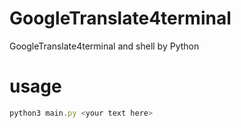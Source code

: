 # GoogleTranslate4terminal
GoogleTranslate4terminal and shell by Python

# usage

```js
python3 main.py <your text here>
```
